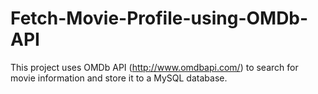 # Fetch-Movie-Profile-using-OMDb-API
This project uses OMDb API (http://www.omdbapi.com/) to search for movie information and store it to a MySQL database.
